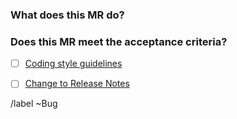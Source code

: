 ### What does this MR do?

### Does this MR meet the acceptance criteria?

* [ ] [Coding style guidelines](https://gitlab.psi.ch/OPAL/src/wikis/For-Developers/CodingStyle)
* [ ] [Change to Release Notes](https://gitlab.psi.ch/OPAL/src/wikis/ReleaseNotes/ReleaseNotes)


/label ~Bug
